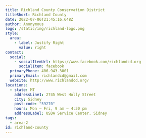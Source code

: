 ```yaml
---
title: Richland County Conservation District
titleShort: Richland County
date: 2022-07-06T21:45:16.648Z
author: Anonymous
logo: /static/img/richland-logo.png
style:
  area:
    - label: Justify Right
      value: right
contact:
  social:
    - socialItemUrl: https://www.facebook.com/richlandcd.org
      socialItem: facebook
  primaryPhone: 406-943-3001
  primaryEmail: richlandcd@gmail.com
  website: http://www.richlandcd.org/
locations:
  - state: MT
    addressLine1: 2745 West Holly Street
    city: Sidney
    post-code: "59270"
    hours: Mon – Fri, 9 am – 4:30 pm
    addressLabel: USDA Service Center, Sidney
tags:
  - area-2
id: richland-county
---
```

